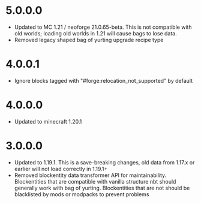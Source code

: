 # 5.0.0.0
* Updated to MC 1.21 / neoforge 21.0.65-beta. This is not compatible with old worlds; loading old worlds in 1.21 will cause bags to lose data.
* Removed legacy shaped bag of yurting upgrade recipe type

# 4.0.0.1
* Ignore blocks tagged with "#forge:relocation_not_supported" by default

# 4.0.0.0
* Updated to minecraft 1.20.1

# 3.0.0.0
* Updated to 1.19.1. This is a save-breaking changes, old data from 1.17.x or earlier will not load correctly in 1.19.1+
* Removed blockentity data transformer API for maintainability. Blockentities that are compatible with vanilla structure nbt should generally work with bag of yurting. Blockentities that are not should be blacklisted by mods or modpacks to prevent problems
